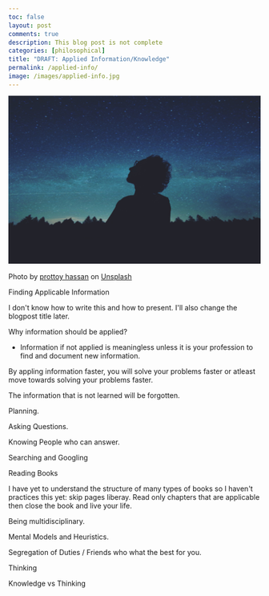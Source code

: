```yaml
---
toc: false
layout: post
comments: true
description: This blog post is not complete
categories: [philosophical]
title: "DRAFT: Applied Information/Knowledge"
permalink: /applied-info/
image: /images/applied-info.jpg
---
```

![](/images/applied-info.jpg)

Photo by <a href="https://unsplash.com/@pro321?utm_source=unsplash&utm_medium=referral&utm_content=creditCopyText">prottoy hassan</a> on <a href="https://unsplash.com/s/photos/thinking?utm_source=unsplash&utm_medium=referral&utm_content=creditCopyText">Unsplash</a>
  

Finding Applicable Information

I don't know how to write this and how to present. I'll also change the blogpost title later.

Why information should be applied?
- Information if not applied is meaningless unless it is your profession to find and document new information.

By appling information faster, you will solve your problems faster or atleast move towards solving your problems faster.

The information that is not learned will be forgotten.

Planning.

Asking Questions.

Knowing People who can answer.

Searching and Googling

Reading Books

I have yet to understand the structure of many types of books so I haven't practices this yet: skip pages liberay. Read only chapters that are applicable then close the book and live your life.

Being multidisciplinary.

Mental Models and Heuristics.

Segregation of Duties / Friends who what the best for you.

Thinking

Knowledge vs Thinking

